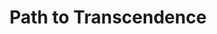 --- 
title: "Path to Transcendence"
publishdate: "2019-4-13T16:48:46+02:00"
src: "https://365manga.net/manga/path-to-transcendence"
image: "https://data.365manga.net/images/thumbnails/24138-path-to-transcendence.jpg"
description: ""
---